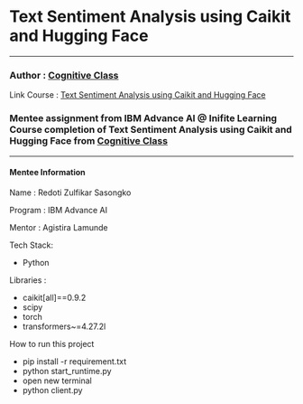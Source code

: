 # Text Sentiment Analysis using Caikit and Hugging Face
 
---

### Author : [Cognitive Class](https://cognitiveclass.ai/) 
Link Course : [Text Sentiment Analysis using Caikit and Hugging Face](https://cognitiveclass.ai/courses/course-v1:IBM+GPXX0AIAEN+v1)

### Mentee assignment from IBM Advance AI @ Inifite Learning Course completion of Text Sentiment Analysis using Caikit and Hugging Face from [Cognitive Class](https://cognitiveclass.ai/)

---

#### Mentee Information
Name : Redoti Zulfikar Sasongko

Program : IBM Advance AI

Mentor : Agistira Lamunde

Tech Stack:
- Python

Libraries :
- caikit[all]==0.9.2
- scipy
- torch
- transformers~=4.27.2l

How to run this project
- pip install -r requirement.txt
- python start_runtime.py
- open new terminal
- python client.py
